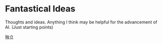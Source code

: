 # Fantastical Ideas
Thoughts and ideas. Anything I think may be helpful for the advancement of AI. (Just starting points)


独立
